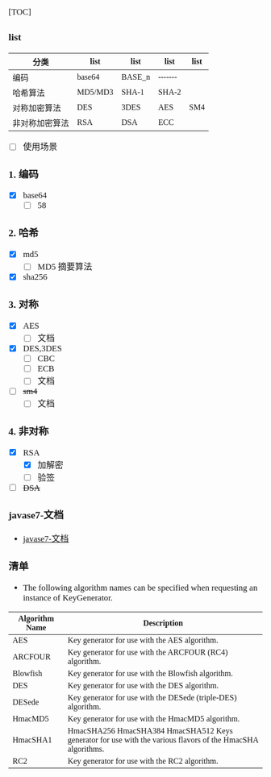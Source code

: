 <span  style="font-family: Simsun,serif; font-size: 17px; ">

[TOC]

### list

| 分类      | list    | list   | list    | list |
|---------|---------|--------|---------|------|
| 编码      | base64  | BASE_n | ------- |
| 哈希算法    | MD5/MD3 | SHA-1  | SHA-2   |
| 对称加密算法  | DES     | 3DES   | AES     | SM4  |
| 非对称加密算法 | RSA     | DSA    | ECC     |

- [ ] 使用场景

### 1. 编码

- [x] base64
    - [ ] 58

### 2. 哈希

- [x] md5
    - [ ] MD5 摘要算法
- [x] sha256

### 3. 对称

- [x] AES
    - [ ] 文档
- [x] DES,3DES
    - [ ] CBC
    - [ ] ECB
    - [ ] 文档
- [ ] ~~sm4~~
    - [ ] 文档

### 4. 非对称

- [x] RSA
    - [x] 加解密
    - [ ] 验签
- [ ] ~~DSA~~

### javase7-文档

- [javase7-文档](https://docs.oracle.com/javase/7/docs/technotes/guides/security/StandardNames.html#KeyFactory)

### 清单

- The following algorithm names can be specified when requesting an instance of KeyGenerator.

| Algorithm Name | Description                                                                                                 |
|----------------|-------------------------------------------------------------------------------------------------------------|
| AES            |    Key generator for use with the AES algorithm.                                                              |
| ARCFOUR        |    Key generator for use with the ARCFOUR (RC4) algorithm.                                                    |
| Blowfish       |    Key generator for use with the Blowfish algorithm.                                                         |
| DES            |    Key generator for use with the DES algorithm.                                                              |
| DESede         |    Key generator for use with the DESede (triple-DES) algorithm.                                              |
| HmacMD5        |    Key generator for use with the HmacMD5 algorithm.                                                          |
| HmacSHA1       | HmacSHA256 HmacSHA384 HmacSHA512	Keys generator for use with the various flavors of the HmacSHA algorithms. |
| RC2            |    Key generator for use with the RC2 algorithm.                                                              |

</span>